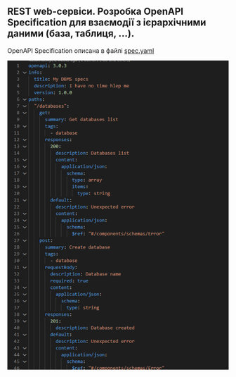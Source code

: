 ## REST web-сервіси. Розробка OpenAPI Specification для взаємодії з ієрархічними даними (база, таблиця, ...).

OpenAPI Specification описана в файлі [spec.yaml](https://github.com/Rasakhatskiy/Labs_S7_IT/blob/main/DBMS/spec.yaml)

![alt text](https://github.com/Rasakhatskiy/Labs_S7_IT/blob/main/img/4.png?raw=true)